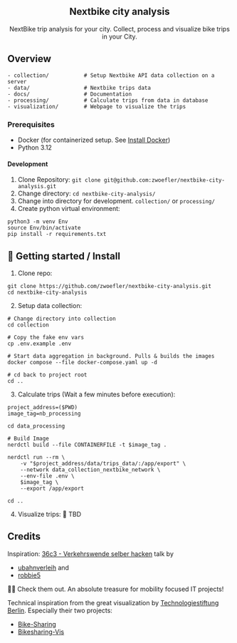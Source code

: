 <div align="center" width="100%">
    <h2>Nextbike city analysis</h2>
    <p>NextBike trip analysis for your city. Collect, process and visualize bike trips in your City.</p>
</div>

## Overview

```SHELL
- collection/           # Setup Nextbike API data collection on a server
- data/                 # Nextbike trips data
- docs/                 # Documentation
- processing/           # Calculate trips from data in database
- visualization/        # Webpage to visualize the trips
```

### Prerequisites

- Docker (for containerized setup. See [Install Docker](https://docs.docker.com/engine/install/))
- Python 3.12

#### Development
1. Clone Repository: `git clone git@github.com:zwoefler/nextbike-city-analysis.git`
2. Change directory: `cd nextbike-city-analysis/`
3. Change into directory for development. `collection/` or `processing/`
4. Create python virtual environment:
```SHELL
python3 -m venv Env
source Env/bin/activate
pip install -r requirements.txt
```

## 🚀 Getting started / Install
1. Clone repo:
```SHELL
git clone https://github.com/zwoefler/nextbike-city-analysis.git
cd nextbike-city-analysis
```

2. Setup data collection:
```SHELL
# Change directory into collection
cd collection

# Copy the fake env vars
cp .env.example .env

# Start data aggregation in background. Pulls & builds the images
docker compose --file docker-compose.yaml up -d

# cd back to project root
cd ..
```

3. Calculate trips (Wait a few minutes before execution):
```SHELL
project_address=($PWD)
image_tag=nb_processing

cd data_processing

# Build Image
nerdctl build --file CONTAINERFILE -t $image_tag .

nerdctl run --rm \
    -v "$project_address/data/trips_data/:/app/export" \
    --network data_collection_nextbike_network \
    --env-file .env \
    $image_tag \
    --export /app/export

cd ..
```

4. Visualize trips:
🚧 TBD

## Credits
Inspiration:
[36c3 - Verkehrswende selber hacken](https://www.youtube.com/watch?v=WhgRRpA3b2c) talk by
- [ubahnverleih](https://github.com/ubahnverleih) and
- [robbie5](https://github.com/robbi5)

🫵🏽 Check them out. An absolute treasure for mobility focused IT projects!


Technical inspiration from the great visualization by [Technologiestiftung Berlin](https://github.com/technologiestiftung).
Especially their two projects:
- [Bike-Sharing](https://github.com/technologiestiftung/bike-sharing)
- [Bikesharing-Vis](https://github.com/technologiestiftung/bikesharing-vis)

